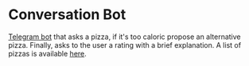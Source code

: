 # Conversation Bot

[Telegram bot](http://t.me/testing_recc_sys_bot) that asks a pizza, if it's too caloric propose an alternative pizza. Finally, asks to the user a rating with a brief explanation.
A list of pizzas is available [here](https://github.com/glatrofa/reccomendation_system/blob/dev/data/Pizzas%20dataset.csv).
